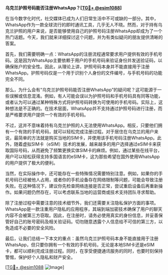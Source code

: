 **乌克兰护照号码能否注册WhatsApp？[[TG💪+ @esim1088](https://t.me/s/esim1088)]**

在当今数字化时代，社交媒体已成为人们日常生活中不可或缺的一部分。其中，WhatsApp作为一款全球流行的即时通讯工具，几乎无人不晓。然而，对于持有乌克兰护照的用户来说，是否能够使用自己的护照号码注册WhatsApp却成为了一个热门话题。今天，我们就来详细探讨这个问题，并为有类似疑问的朋友提供清晰的答案。

首先，我们需要明确一点：WhatsApp的注册流程通常要求用户提供有效的手机号码。这是因为WhatsApp主要依赖于用户的手机号码来验证身份并发送验证码，以确保账户的安全性。因此，从理论上讲，护照号码本身并不能直接用于注册WhatsApp。护照号码仅是一个用于识别个人身份的文件编号，与手机号码的功能完全不同。

那么，为什么会有“乌克兰护照号码能否注册WhatsApp”的疑问呢？这可能源于一些误解或信息混淆。例如，有人可能会误以为护照号码和手机号码具有同等功能，或者认为可以通过某种特殊方式将护照号码转换为可使用的手机号码。实际上，这种想法是不正确的。在技术层面，WhatsApp并不支持通过护照号码进行注册，而是严格要求用户提供一个有效的手机号码。

不过，这并不意味着持有乌克兰护照的人无法使用WhatsApp。相反，只要他们拥有一个有效的手机号码，就可以轻松完成注册过程。对于居住在乌克兰的用户来说，最简单的方法就是购买当地的SIM卡，并使用该手机号码注册WhatsApp。此外，随着虚拟SIM卡（eSIM）技术的发展，越来越多的用户选择通过eSIM卡来获取国际号码，从而避免了频繁更换实体SIM卡的麻烦。例如，通过某些在线平台，用户可以轻松获得支持多国语言的eSIM卡，这为那些希望在国外使用WhatsApp的用户提供了极大的便利。

当然，在实际操作中，还可能存在一些特殊情况需要特别注意。例如，如果你的手机号码已经被他人占用，或者你的手机设备存在网络限制等问题，可能会导致注册失败。在这种情况下，建议你先检查网络连接是否正常，尝试重启设备后再重新操作。如果问题仍然存在，可以考虑联系当地的运营商或技术支持团队寻求帮助。

除了注册过程中需要注意的技术细节外，我们还需要关注隐私保护方面的事项。WhatsApp是一款注重用户隐私的应用程序，其端到端加密技术确保了用户的聊天内容不会被第三方窃取。因此，在注册时，请务必使用真实的身份信息，并妥善保管好自己的账号密码及相关验证码。切勿随意透露个人信息给不可信的第三方，以免造成不必要的安全风险。

最后，让我们总结一下本文的重点：虽然乌克兰护照号码本身不能直接用于注册WhatsApp，但只要你拥有一个有效的手机号码，无论是本地SIM卡还是eSIM卡，都可以顺利完成注册过程。同时，在享受便捷通讯服务的同时，也要时刻保持警惕，保护好个人隐私和财产安全。

[[TG💪+ @esim1088](https://t.me/s/esim1088) ![Image](https://i.postimg.cc/4NQfJmqS/Snipaste-2025-05-13-00-14-12.png)]